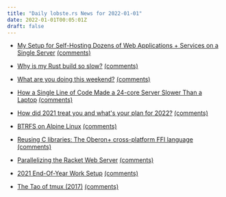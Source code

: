 ```yaml
---
title: "Daily lobste.rs News for 2022-01-01"
date: 2022-01-01T00:05:01Z
draft: false
---
```






- [My Setup for Self-Hosting Dozens of Web Applications + Services on a Single Server](https://cprimozic.net/blog/my-selfhosted-websites-architecture/)
  [(comments)](https://lobste.rs/s/olgedg/my_setup_for_self_hosting_dozens_web)



- [Why is my Rust build so slow?](https://fasterthanli.me/articles/why-is-my-rust-build-so-slow)
  [(comments)](https://lobste.rs/s/129gzn/why_is_my_rust_build_so_slow)



- [What are you doing this weekend?]()
  [(comments)](https://lobste.rs/s/ldnxxk/what_are_you_doing_this_weekend)



- [How a Single Line of Code Made a 24-core Server Slower Than a Laptop](https://pkolaczk.github.io/server-slower-than-a-laptop/)
  [(comments)](https://lobste.rs/s/v5trdc/how_single_line_code_made_24_core_server)



- [How did 2021 treat you and what's your plan for 2022?]()
  [(comments)](https://lobste.rs/s/urdnmf/how_did_2021_treat_you_what_s_your_plan_for)



- [BTRFS on Alpine Linux](https://garrit.xyz/posts/2021-12-31-btrfs-on-alpine)
  [(comments)](https://lobste.rs/s/xhdedf/btrfs_on_alpine_linux)



- [Reusing C libraries: The Oberon+ cross-platform FFI language](https://github.com/rochus-keller/Oberon/releases/tag/FFI_MVP)
  [(comments)](https://lobste.rs/s/fl9dnv/reusing_c_libraries_oberon_cross)



- [Parallelizing the Racket Web Server](https://defn.io/2021/12/30/parallel-racket-web-server/)
  [(comments)](https://lobste.rs/s/r3sdfk/parallelizing_racket_web_server)



- [2021 End-Of-Year Work Setup](https://jameslittle.me/blog/2021/2021-work-setup/)
  [(comments)](https://lobste.rs/s/by1r79/2021_end_year_work_setup)



- [The Tao of tmux (2017)](https://leanpub.com/the-tao-of-tmux/read)
  [(comments)](https://lobste.rs/s/9k1kgm/tao_tmux_2017)


